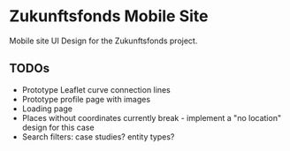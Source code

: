 # Zukunftsfonds Mobile Site

Mobile site UI Design for the Zukunftsfonds project.

## TODOs

- Prototype Leaflet curve connection lines
- Prototype profile page with images
- Loading page
- Places without coordinates currently break - implement a "no location" design for this case
- Search filters: case studies? entity types?
